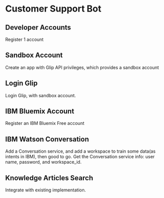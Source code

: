 # Customer Support Bot

## Developer Accounts

Register 1 account

## Sandbox Account
	
Create an app with Glip API privileges, which provides a sandbox account

## Login Glip

Login Glip, with sandbox account.

## IBM Bluemix Account

Register an IBM Bluemix Free account

## IBM Watson Conversation

Add a Conversation service, and add a workspace to train some data(as intents in IBM), then good to go.
Get the Conversation service info: user name, password, and workspace_id.

## Knowledge Articles Search

Integrate with existing implementation.

